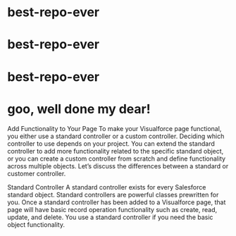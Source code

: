 # best-repo-ever
# best-repo-ever
# best-repo-ever
# goo, well done my dear!

Add Functionality to Your Page
To make your Visualforce page functional, you either use a standard controller or a custom controller. Deciding which controller to use depends on your project. You can extend the standard controller to add more functionality related to the specific standard object, or you can create a custom controller from scratch and define functionality across multiple objects. Let’s discuss the differences between a standard or customer controller.

Standard Controller
A standard controller exists for every Salesforce standard object. Standard controllers are powerful classes prewritten for you. Once a standard controller has been added to a Visualforce page, that page will have basic record operation functionality such as create, read, update, and delete. You use a standard controller if you need the basic object functionality.
